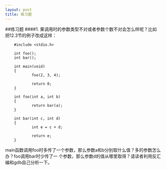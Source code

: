 ```yaml
---
layout: post
title: 练习题
---
```

##练习题
####1.
果调用时的参数类型不对或者参数个数不对会怎么样呢？比如把12.3节的例子改成这样：<br>

        #include <stdio.h>

        int foo();
        int bar();

        int main(void)
        {
                foo(2, 3, 4);

                return 0;
        }

        int foo(int a, int b)
        {
                return bar(a);
        }

        int bar(int c, int d)
        {
                int e = c + d;

                return e;
        }

main函数调用foo时多传了一个参数，那么参数a和b分别取什么值？多的参数怎么办？foo调用bar时少传了一
个参数，那么参数d的值从哪里取得？请读者利用反汇编和gdb自己分析一下。
